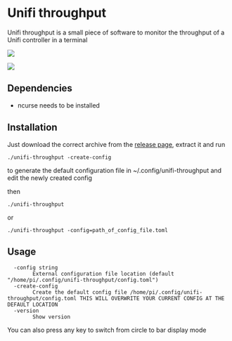 # Unifi throughput

Unifi throughput is a small piece of software to monitor the throughput of a Unifi controller in a terminal


![](https://i.imgur.com/GwyhKLg.png?raw=true)

![](https://i.imgur.com/U0PnujC.png?raw=true)

## Dependencies

- ncurse needs to be installed

## Installation

Just download the correct archive from the [release page](https://github.com/lamarios/unifi-throughput-ncurses/releases/latest), extract it and run
```
./unifi-throughput -create-config
```
to generate the default configuration file in ~/.config/unifi-throughput and edit the newly created config

then 
```
./unifi-throughput
```
or
```
./unifi-throughput -config=path_of_config_file.toml
```


## Usage

```
  -config string
    	External configuration file location (default "/home/pi/.config/unifi-throughput/config.toml")
  -create-config
    	Create the default config file /home/pi/.config/unifi-throughput/config.toml THIS WILL OVERWRITE YOUR CURRENT CONFIG AT THE DEFAULT LOCATION
  -version
    	Show version

```

You can also press any key to switch from circle to bar display mode
